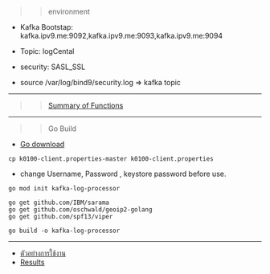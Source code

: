 >> environment
- Kafka Bootstap: kafka.ipv9.me:9092,kafka.ipv9.me:9093,kafka.ipv9.me:9094
- Topic: logCental
- security: SASL_SSL

- source /var/log/bind9/security.log => kafka topic

---

>> [Summary of Functions](./details/1.funcSumm.md)
  
---
>> Go Build

- [Go download](https://go.dev/dl/)
```
cp k0100-client.properties-master k0100-client.properties
```
- change Username, Password , keystore password before use.
  
```
go mod init kafka-log-processor

go get github.com/IBM/sarama
go get github.com/oschwald/geoip2-golang
go get github.com/spf13/viper

go build -o kafka-log-processor
```

---

- [ตัวอย่างการใช้งาน](./details/run_program.md)
- [Results](./result/)
